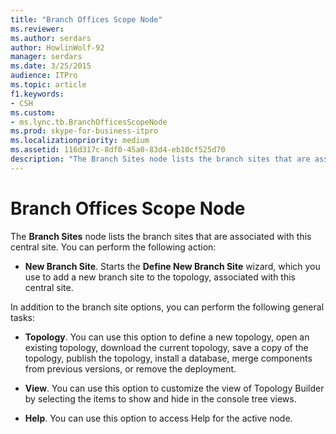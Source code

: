 ```yaml
---
title: "Branch Offices Scope Node"
ms.reviewer: 
ms.author: serdars
author: HowlinWolf-92
manager: serdars
ms.date: 3/25/2015
audience: ITPro
ms.topic: article
f1.keywords:
- CSH
ms.custom:
- ms.lync.tb.BranchOfficesScopeNode
ms.prod: skype-for-business-itpro
ms.localizationpriority: medium
ms.assetid: 116d317c-8df0-45a0-83d4-eb10cf525d70
description: "The Branch Sites node lists the branch sites that are associated with this central site. You can perform the following action:"
---
```


# Branch Offices Scope Node
 
The **Branch Sites** node lists the branch sites that are associated with this central site. You can perform the following action:
  
- **New Branch Site**. Starts the **Define New Branch Site** wizard, which you use to add a new branch site to the topology, associated with this central site.
    
In addition to the branch site options, you can perform the following general tasks:
  
- **Topology**. You can use this option to define a new topology, open an existing topology, download the current topology, save a copy of the topology, publish the topology, install a database, merge components from previous versions, or remove the deployment.
    
- **View**. You can use this option to customize the view of Topology Builder by selecting the items to show and hide in the console tree views.
    
- **Help**. You can use this option to access Help for the active node.
    

